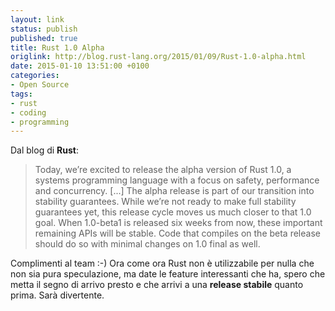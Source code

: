 ```yaml
---
layout: link
status: publish
published: true
title: Rust 1.0 Alpha
origlink: http://blog.rust-lang.org/2015/01/09/Rust-1.0-alpha.html
date: 2015-01-10 13:51:00 +0100
categories:
- Open Source
tags:
- rust
- coding
- programming
---
```


Dal blog di **Rust**:

> Today, we’re excited to release the alpha version of Rust 1.0, a systems programming language with a focus on safety, performance and concurrency. [...] The alpha release is part of our transition into stability guarantees. While we’re not ready to make full stability guarantees yet, this release cycle moves us much closer to that 1.0 goal. When 1.0-beta1 is released six weeks from now, these important remaining APIs will be stable. Code that compiles on the beta release should do so with minimal changes on 1.0 final as well.

Complimenti al team :-) Ora come ora Rust non è utilizzabile per nulla che non sia pura speculazione, ma date le feature interessanti che ha, spero che metta il segno di arrivo presto e che arrivi a una **release stabile** quanto prima. Sarà divertente.

